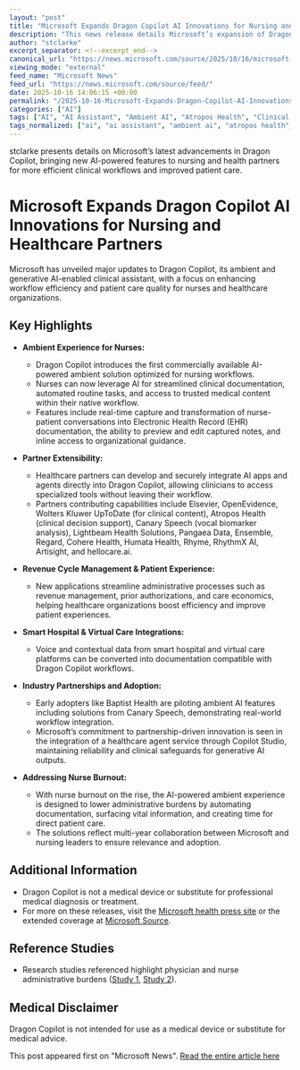 ```yaml
---
layout: "post"
title: "Microsoft Expands Dragon Copilot AI Innovations for Nursing and Healthcare Partners"
description: "This news release details Microsoft’s expansion of Dragon Copilot, its enterprise AI clinical assistant, with new ambient intelligence features for nursing workflows and enhanced extensibility for healthcare partners. The update empowers clinicians and nurses with secure, AI-driven capabilities for streamlined documentation, clinical insights, revenue cycle management, and integration of third-party AI solutions, aiming to reduce workflow burdens, combat burnout, and deliver more efficient patient care."
author: "stclarke"
excerpt_separator: <!--excerpt_end-->
canonical_url: "https://news.microsoft.com/source/2025/10/16/microsoft-extends-ai-advancements-in-dragon-copilot-to-nurses-and-partners-to-enhance-patient-care/"
viewing_mode: "external"
feed_name: "Microsoft News"
feed_url: "https://news.microsoft.com/source/feed/"
date: 2025-10-16 14:06:15 +00:00
permalink: "/2025-10-16-Microsoft-Expands-Dragon-Copilot-AI-Innovations-for-Nursing-and-Healthcare-Partners.html"
categories: ["AI"]
tags: ["AI", "AI Assistant", "Ambient AI", "Atropos Health", "Clinical Documentation", "Clinical Insights", "Company News", "Dragon Copilot", "Elsevier", "Healthcare AI", "Microsoft Health", "News", "Nursing Workflows", "OpenEvidence", "Partner Integrations", "Patient Experience", "Press Ganey", "Revenue Cycle Management", "Smart Hospitals", "UpToDate", "Virtual Care"]
tags_normalized: ["ai", "ai assistant", "ambient ai", "atropos health", "clinical documentation", "clinical insights", "company news", "dragon copilot", "elsevier", "healthcare ai", "microsoft health", "news", "nursing workflows", "openevidence", "partner integrations", "patient experience", "press ganey", "revenue cycle management", "smart hospitals", "uptodate", "virtual care"]
---
```


stclarke presents details on Microsoft’s latest advancements in Dragon Copilot, bringing new AI-powered features to nursing and health partners for more efficient clinical workflows and improved patient care.<!--excerpt_end-->

# Microsoft Expands Dragon Copilot AI Innovations for Nursing and Healthcare Partners

Microsoft has unveiled major updates to Dragon Copilot, its ambient and generative AI-enabled clinical assistant, with a focus on enhancing workflow efficiency and patient care quality for nurses and healthcare organizations.

## Key Highlights

- **Ambient Experience for Nurses:**
  - Dragon Copilot introduces the first commercially available AI-powered ambient solution optimized for nursing workflows.
  - Nurses can now leverage AI for streamlined clinical documentation, automated routine tasks, and access to trusted medical content within their native workflow.
  - Features include real-time capture and transformation of nurse-patient conversations into Electronic Health Record (EHR) documentation, the ability to preview and edit captured notes, and inline access to organizational guidance.

- **Partner Extensibility:**
  - Healthcare partners can develop and securely integrate AI apps and agents directly into Dragon Copilot, allowing clinicians to access specialized tools without leaving their workflow.
  - Partners contributing capabilities include Elsevier, OpenEvidence, Wolters Kluwer UpToDate (for clinical content), Atropos Health (clinical decision support), Canary Speech (vocal biomarker analysis), Lightbeam Health Solutions, Pangaea Data, Ensemble, Regard, Cohere Health, Humata Health, Rhyme, RhythmX AI, Artisight, and hellocare.ai.

- **Revenue Cycle Management & Patient Experience:**
  - New applications streamline administrative processes such as revenue management, prior authorizations, and care economics, helping healthcare organizations boost efficiency and improve patient experiences.

- **Smart Hospital & Virtual Care Integrations:**
  - Voice and contextual data from smart hospital and virtual care platforms can be converted into documentation compatible with Dragon Copilot workflows.

- **Industry Partnerships and Adoption:**
  - Early adopters like Baptist Health are piloting ambient AI features including solutions from Canary Speech, demonstrating real-world workflow integration.
  - Microsoft’s commitment to partnership-driven innovation is seen in the integration of a healthcare agent service through Copilot Studio, maintaining reliability and clinical safeguards for generative AI outputs.

- **Addressing Nurse Burnout:**
  - With nurse burnout on the rise, the AI-powered ambient experience is designed to lower administrative burdens by automating documentation, surfacing vital information, and creating time for direct patient care.
  - The solutions reflect multi-year collaboration between Microsoft and nursing leaders to ensure relevance and adoption.

## Additional Information

- Dragon Copilot is not a medical device or substitute for professional medical diagnosis or treatment.
- For more on these releases, visit the [Microsoft health press site](https://news.microsoft.com/health/?msockid=274093ea3a05629a2ab285af3bfd63e9) or the extended coverage at [Microsoft Source](https://news.microsoft.com/source/2025/10/16/microsoft-extends-ai-advancements-in-dragon-copilot-to-nurses-and-partners-to-enhance-patient-care/).

## Reference Studies

- Research studies referenced highlight physician and nurse administrative burdens ([Study 1](https://academic.oup.com/fampra/article/41/5/740/7654055), [Study 2](https://pmc.ncbi.nlm.nih.gov/articles/PMC3037121/?utm)).

## Medical Disclaimer

Dragon Copilot is not intended for use as a medical device or substitute for medical advice.

This post appeared first on "Microsoft News". [Read the entire article here](https://news.microsoft.com/source/2025/10/16/microsoft-extends-ai-advancements-in-dragon-copilot-to-nurses-and-partners-to-enhance-patient-care/)
